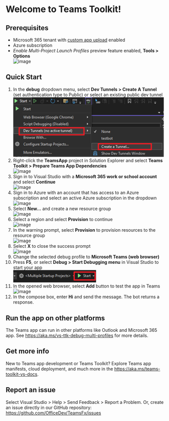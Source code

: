 # Welcome to Teams Toolkit!

## Prerequisites

- Microsoft 365 tenant with [custom app upload](https://learn.microsoft.com/microsoftteams/platform/concepts/build-and-test/prepare-your-o365-tenant#enable-custom-teams-apps-and-turn-on-custom-app-uploading) enabled
- Azure subscription
- _Enable Multi-Project Launch Profiles_ preview feature enabled, **Tools > Options** </br>![image](https://raw.githubusercontent.com/microsoft/m365advocacy-templates/main/templates/dotnet-teams/content/assets/multi-project-feature.png)

## Quick Start

1. In the **debug** dropdown menu, select **Dev Tunnels > Create A Tunnel** (set authentication type to Public) or select an existing public dev tunnel
</br>![image](https://raw.githubusercontent.com/OfficeDev/TeamsFx/dev/docs/images/visualstudio/debug/create-devtunnel-button.png)
1. Right-click the **TeamsApp** project in Solution Explorer and select **Teams Toolkit > Prepare Teams App Dependencies** </br>![image](https://raw.githubusercontent.com/microsoft/m365advocacy-templates/main/templates/dotnet-teams/content/assets/teams-toolkit-menu.png)
1. Sign in to Visual Studio with a **Microsoft 365 work or school account** and select **Continue** </br>![image](https://raw.githubusercontent.com/microsoft/m365advocacy-templates/main/templates/dotnet-teams/content/assets/m365-account.png)
1. Sign in to Azure with an account that has access to an Azure subscription and select an active Azure subscription in the dropdown </br>![image](https://raw.githubusercontent.com/microsoft/m365advocacy-templates/main/templates/dotnet-teams/content/assets/provision-empty.png)
1. Select **New...** and create a new resource group </br>![image](https://raw.githubusercontent.com/microsoft/m365advocacy-templates/main/templates/dotnet-teams/content/assets/provision-new-rg.png)
1. Select a region and select **Provision** to continue </br>![image](https://raw.githubusercontent.com/microsoft/m365advocacy-templates/main/templates/dotnet-teams/content/assets/provision-complete.png)
1. In the warning prompt, select **Provision** to provision resources to the resource group </br>![image](https://raw.githubusercontent.com/microsoft/m365advocacy-templates/main/templates/dotnet-teams/content/assets/arm-deploy-warning.png)
1. Select **X** to close the success prompt </br>![image](https://raw.githubusercontent.com/microsoft/m365advocacy-templates/main/templates/dotnet-teams/content/assets/provision-success.png)
1. Change the selected debug profile to **Microsoft Teams (web browser)**
1. Press **F5**, or select **Debug > Start Debugging menu** in Visual Studio to start your app
</br>![image](https://raw.githubusercontent.com/OfficeDev/TeamsFx/dev/docs/images/visualstudio/debug/debug-button.png)
1. In the opened web browser, select **Add** button to test the app in Teams </br>![image](https://raw.githubusercontent.com/microsoft/m365advocacy-templates/main/templates/dotnet-teams/content/assets/app-install.png)
1. In the compose box, enter **Hi** and send the message. The bot returns a response.

## Run the app on other platforms

The Teams app can run in other platforms like Outlook and Microsoft 365 app. See https://aka.ms/vs-ttk-debug-multi-profiles for more details.

## Get more info

New to Teams app development or Teams Toolkit? Explore Teams app manifests, cloud deployment, and much more in the https://aka.ms/teams-toolkit-vs-docs.

## Report an issue

Select Visual Studio > Help > Send Feedback > Report a Problem.
Or, create an issue directly in our GitHub repository:
https://github.com/OfficeDev/TeamsFx/issues
